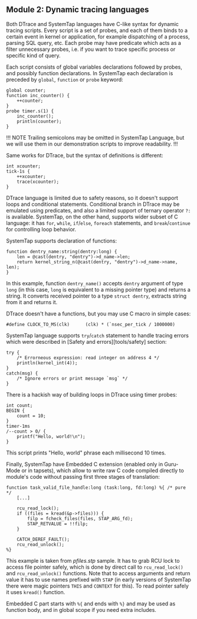 ## Module 2: Dynamic tracing languages 

Both DTrace and SystemTap languages have C-like syntax for dynamic tracing scripts. Every script is a set of probes, and each of them binds to a certain event in kernel or application, for example dispatching of a process, parsing SQL query, etc. Each probe may have predicate which acts as a filter unnecessary probes, i.e. if you want to trace specific process or specific kind of query. 

Each script consists of global variables declarations followed by probes, and possibly function declarations. In SystemTap each declaration is preceded by `global`, `function` or `probe` keyword:
```
global counter;
function inc_counter() {
	++counter;
}
probe timer.s(1) {
	inc_counter();
	println(counter);
}
```

!!! NOTE
Trailing semicolons may be omitted in SystemTap Language, but we will use them in our demonstration scripts to improve readability.
!!!

Same works for DTrace, but the syntax of definitions is different:
```
int xcounter;
tick-1s {
    ++xcounter;
    trace(xcounter);
}
```

DTrace language is limited due to safety reasons, so it doesn't support loops and conditional statements. Conditional branch in DTrace may be emulated using predicates, and also a limited support of ternary operator `?:` is available. SystemTap, on the other hand, supports wider subset of C language: it has `for`, `while`, `if`/`else`, `foreach` statements, and `break`/`continue` for controlling loop behavior.

SystemTap supports declaration of functions:
```
function dentry_name:string(dentry:long) {
	len = @cast(dentry, "dentry")->d_name->len;
	return kernel_string_n(@cast(dentry, "dentry")->d_name->name, len);
}
```
In this example, function `dentry_name()` accepts `dentry` argument of type `long` (in this case, `long` is equivalent to a missing pointer type) and returns a string. It converts received pointer to a type `struct dentry`, extracts string from it and returns it.

DTrace doesn't have a functions, but you may use C macro in simple cases:
```
#define CLOCK_TO_MS(clk)      (clk) * (`nsec_per_tick / 1000000)
```

SystemTap language supports `try`/`catch` statement to handle tracing errors which were described in [Safety and errors][tools/safety] section:
```
try {
	/* Errorneous expression: read integer on address 4 */
	println(kernel_int(4));
}
catch(msg) {
	/* Ignore errors or print message `msg` */
}
```

There is a hackish way of building loops in DTrace using timer probes:
```
int count;
BEGIN {
	count = 10;
}
timer-1ms
/--count > 0/ {
	printf("Hello, world!\n");
}
```
This script prints "Hello, world" phrase each millisecond 10 times. 

Finally, SystemTap have Embedded C extension (enabled only in Guru-Mode or in tapsets), which allow to write raw C code compiled directly to module's code without passing first three stages of translation:
```
function task_valid_file_handle:long (task:long, fd:long) %{ /* pure */
	[...]
	
	rcu_read_lock();
	if ((files = kread(&p->files))) {
		filp = fcheck_files(files, STAP_ARG_fd);
		STAP_RETVALUE = !!filp;
	}

	CATCH_DEREF_FAULT();
	rcu_read_unlock();
%}
```

This example is taken from _pfiles.stp_ sample. It has to grab RCU lock to access file pointer safely, which is done by direct call to `rcu_read_lock()` and `rcu_read_unlock()` functions. Note that to access arguments and return value it has to use names prefixed with `STAP` (in early versions of SystemTap there were magic pointers `THIS` and `CONTEXT` for this). To read pointer safely it uses `kread()` function. 

Embedded C part starts with `%{` and ends with `%}` and may be used as function body, and in global scope if you need extra includes.